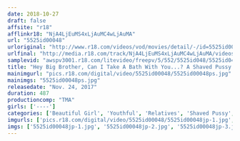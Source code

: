 ```yaml
---
date: 2018-10-27
draft: false
affsite: "r18"
afflinkr18: "NjA4LjEuMS4xLjAuMC4wLjAuMA"
url: "5525id00048"
urloriginal: "http://www.r18.com/videos/vod/movies/detail/-/id=5525id00048"
urlfinal: "http://media.r18.com/track/NjA4LjEuMS4xLjAuMC4wLjAuMA/videos/vod/movies/detail/-/id=5525id00048"
samplevid: "awspv3001.r18.com/litevideo/freepv/5/552/5525id048/5525id048_dmb_w.mp4"
title: "Hey Big Brother, Can I Take A Bath With You...? A Shaved Pussy Little Sister Who Is Awakening To Her Sexual Desires Creampie Sex With 24 Girls In The Bathtub"
mainimgurl: "pics.r18.com/digital/video/5525id00048/5525id00048ps.jpg"
mainimgs: "5525id00048ps.jpg"
releasedate: "Nov. 24, 2017"
duration: 487
productioncomp: "TMA"
girls: ['----']
categories: ['Beautiful Girl', 'Youthful', 'Relatives', 'Shaved Pussy', 'Sister', 'Creampie', 'Over 4 Hours', 'Hi-Def']
imgurls: ['pics.r18.com/digital/video/5525id00048/5525id00048jp-1.jpg', 'pics.r18.com/digital/video/5525id00048/5525id00048jp-2.jpg', 'pics.r18.com/digital/video/5525id00048/5525id00048jp-3.jpg', 'pics.r18.com/digital/video/5525id00048/5525id00048jp-4.jpg', 'pics.r18.com/digital/video/5525id00048/5525id00048jp-5.jpg', 'pics.r18.com/digital/video/5525id00048/5525id00048jp-6.jpg', 'pics.r18.com/digital/video/5525id00048/5525id00048jp-7.jpg', 'pics.r18.com/digital/video/5525id00048/5525id00048jp-8.jpg', 'pics.r18.com/digital/video/5525id00048/5525id00048jp-9.jpg', 'pics.r18.com/digital/video/5525id00048/5525id00048jp-10.jpg', 'pics.r18.com/digital/video/5525id00048/5525id00048jp-11.jpg', 'pics.r18.com/digital/video/5525id00048/5525id00048jp-12.jpg', 'pics.r18.com/digital/video/5525id00048/5525id00048jp-13.jpg', 'pics.r18.com/digital/video/5525id00048/5525id00048jp-14.jpg', 'pics.r18.com/digital/video/5525id00048/5525id00048jp-15.jpg', 'pics.r18.com/digital/video/5525id00048/5525id00048jp-16.jpg', 'pics.r18.com/digital/video/5525id00048/5525id00048jp-17.jpg', 'pics.r18.com/digital/video/5525id00048/5525id00048jp-18.jpg', 'pics.r18.com/digital/video/5525id00048/5525id00048jp-19.jpg', 'pics.r18.com/digital/video/5525id00048/5525id00048jp-20.jpg']
imgs: ['5525id00048jp-1.jpg', '5525id00048jp-2.jpg', '5525id00048jp-3.jpg', '5525id00048jp-4.jpg', '5525id00048jp-5.jpg', '5525id00048jp-6.jpg', '5525id00048jp-7.jpg', '5525id00048jp-8.jpg', '5525id00048jp-9.jpg', '5525id00048jp-10.jpg', '5525id00048jp-11.jpg', '5525id00048jp-12.jpg', '5525id00048jp-13.jpg', '5525id00048jp-14.jpg', '5525id00048jp-15.jpg', '5525id00048jp-16.jpg', '5525id00048jp-17.jpg', '5525id00048jp-18.jpg', '5525id00048jp-19.jpg', '5525id00048jp-20.jpg']
---
```


